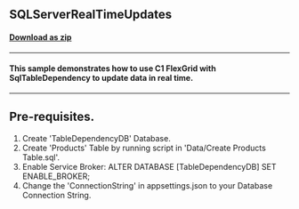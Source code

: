 ## SQLServerRealTimeUpdates
#### [Download as zip](https://grapecity.github.io/DownGit/#/home?url=https://github.com/GrapeCity/ComponentOne-Blazor-Samples/tree/master/NET_8/Grid/SQLServerRealTimeUpdates.Server)
____
#### This sample demonstrates how to use C1 FlexGrid with SqlTableDependency to update data in real time.
____
## Pre-requisites.

1. Create 'TableDependencyDB' Database.
2. Create 'Products' Table by running script in 'Data/Create Products Table.sql'.
3. Enable Service Broker: ALTER DATABASE [TableDependencyDB] SET ENABLE_BROKER;
4. Change the 'ConnectionString' in appsettings.json to your Database Connection String.
